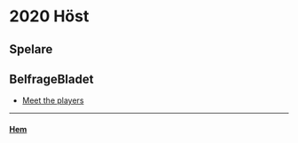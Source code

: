 # 2020 Höst

## Spelare

## BelfrageBladet
- [Meet the players](https://vossaxel.github.io/inkomp/res/mtp2020H.pdf)

* * *

#### [Hem](./)
